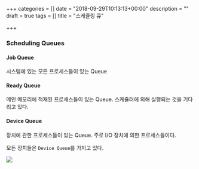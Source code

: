 +++
categories = []
date = "2018-09-29T10:13:13+00:00"
description = ""
draft = true
tags = []
title = "스케쥴링 큐"

+++
### Scheduling Queues

#### Job Queue

시스템에 있는 모든 프로세스들이 있는 Queue

#### Ready Queue

메인 메모리에 적재된 프로세스들이 있는 Queue. 스케쥴러에 의해 실행되는 것을 기다리고 있다.

#### Device Queue

장치에 관한 프로세스들이 있는 Queue. 주로 I/O 장치에 의한 프로세스들이다.

모든 장치들은 `Device Queue`를 가지고 있다.

![](/uploads/main-qimg-6d28cba589f2975bad03f358d7eb84a7.jpg)